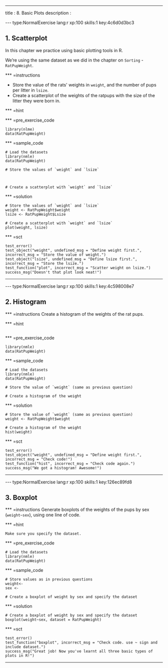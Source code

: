---
title       : 8. Basic Plots
description :

--- type:NormalExercise lang:r xp:100 skills:1 key:4c6d0d3bc3
## 1. Scatterplot

In this chapter we practice using basic plotting tools in R. 

We’re using the same dataset as we did in the chapter on `Sorting` - `RatPupWeight`.

*** =instructions
- Store the value of the rats' weights in `weight`, and the number of pups per litter in `lsize`.
- Create a scatterplot of the weights of the ratpups with the size of the litter they were born in.  

*** =hint

*** =pre_exercise_code
```{r}
library(nlme)
data(RatPupWeight)
```

*** =sample_code
```{r}
# Load the datasets
library(nmle)
data(RatPupWeight)

# Store the values of `weight` and `lsize`



# Create a scatterplot with `weight` and `lsize`

```

*** =solution
```{r}
# Store the values of `weight` and `lsize`
weight <- RatPupWeight$weight
lsize <- RatPupWeight$Lsize

# Create a scatterplot with `weight` and `lsize`
plot(weight, lsize)
```

*** =sct
```{r}
test_error()
test_object("weight", undefined_msg = "Define weight first.", incorrect_msg = "Store the value of weight.")
test_object("lsize", undefined_msg = "Define lsize first.", incorrect_msg = "Store the lsize.")
test_function("plot", incorrect_msg = "Scatter weight on lsize.")
success_msg("Doesn't that plot look neat!")
```
----

--- type:NormalExercise lang:r xp:100 skills:1 key:4c598008e7
## 2. Histogram


*** =instructions
Create a histogram of the weights of the rat pups.

*** =hint
```{r}

```

*** =pre_exercise_code
```{r}
library(nmle)
data(RatPupWeight)
```

*** =sample_code
```{r}
# Load the datasets
library(nmle)
data(RatPupWeight)

# Store the value of `weight` (same as previous question)

# Create a histogram of the weight

```

*** =solution
```{r}
# Store the value of `weight` (same as previous question)
weight <- RatPupWeight$weight

# Create a histogram of the weight
hist(weight)
```

*** =sct
```{r}
test_error()
test_object("weight", undefined_msg = "Define weight first.", incorrect_msg = "Check code!")
test_function("hist", incorrect_msg = "Check code again.")
success_msg("We got a histogram! Awesome!")
```
----

--- type:NormalExercise lang:r xp:100 skills:1 key:126ec89fd8
## 3. Boxplot


*** =instructions
Generate boxplots of the weights of the pups by sex (`weight~sex`), using one line of code.  

*** =hint
```{r}
Make sure you specify the dataset.
```

*** =pre_exercise_code
```{r}
# Load the datasets
library(nmle)
data(RatPupWeight)
```

*** =sample_code
```{r}
# Store values as in previous questions
weight<-
sex <-

# Create a boxplot of weight by sex and specify the dataset

```

*** =solution
```{r}
# Create a boxplot of weight by sex and specify the dataset
boxplot(weight~sex, dataset = RatPupWeight)

```

*** =sct
```{r}
test_error()
test_function("boxplot", incorrect_msg = "Check code. use ~ sign and include dataset.")
success_msg("Great job! Now you've learnt all three basic types of plots in R!")
```
----
